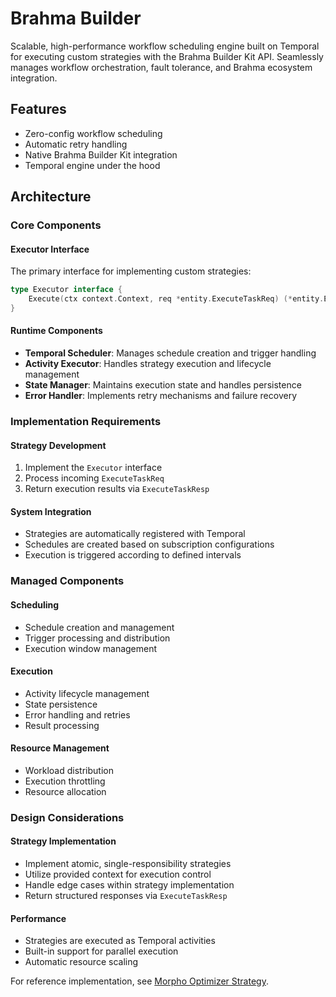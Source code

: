 # Brahma Builder

Scalable, high-performance workflow scheduling engine built on Temporal for executing custom strategies with the Brahma Builder Kit API. Seamlessly manages workflow orchestration, fault tolerance, and Brahma ecosystem integration.

## Features

- Zero-config workflow scheduling
- Automatic retry handling
- Native Brahma Builder Kit integration
- Temporal engine under the hood

## Architecture

### Core Components

#### Executor Interface
The primary interface for implementing custom strategies:
```go
type Executor interface {
    Execute(ctx context.Context, req *entity.ExecuteTaskReq) (*entity.ExecuteTaskResp, error)
}
```

#### Runtime Components
- **Temporal Scheduler**: Manages schedule creation and trigger handling
- **Activity Executor**: Handles strategy execution and lifecycle management
- **State Manager**: Maintains execution state and handles persistence
- **Error Handler**: Implements retry mechanisms and failure recovery

### Implementation Requirements

#### Strategy Development
1. Implement the `Executor` interface
2. Process incoming `ExecuteTaskReq`
3. Return execution results via `ExecuteTaskResp`

#### System Integration
- Strategies are automatically registered with Temporal
- Schedules are created based on subscription configurations
- Execution is triggered according to defined intervals

### Managed Components

#### Scheduling
- Schedule creation and management
- Trigger processing and distribution
- Execution window management

#### Execution
- Activity lifecycle management
- State persistence
- Error handling and retries
- Result processing

#### Resource Management
- Workload distribution
- Execution throttling
- Resource allocation

### Design Considerations

#### Strategy Implementation
- Implement atomic, single-responsibility strategies
- Utilize provided context for execution control
- Handle edge cases within strategy implementation
- Return structured responses via `ExecuteTaskResp`

#### Performance
- Strategies are executed as Temporal activities
- Built-in support for parallel execution
- Automatic resource scaling

For reference implementation, see [Morpho Optimizer Strategy](link-to-morpho-optimizer).
